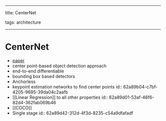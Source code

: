 
---

title: CenterNet

tags: architecture 

---

# CenterNet
- [paper](https://arxiv.org/abs/1904.07850)
- center point-based object detection approach
- end-to-end differentiable
- bounding box based detectors
- Anchorless
- keypoint estimation networks to find center points
  id:: 62a89b04-c7bf-4205-9695-39da04c2aafb
- [[Linear Regression]] to all other properties
  id:: 62a89d01-53af-46f6-82d4-362fab069b46
- [[COCO]]
- Single stage
  id:: 62a89d42-312d-4f3d-8235-c54a9dfafadf






































